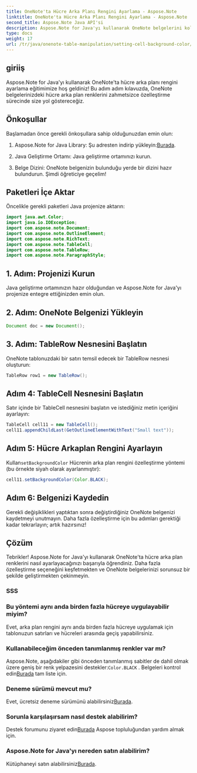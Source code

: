 ```yaml
---
title: OneNote'ta Hücre Arka Planı Rengini Ayarlama - Aspose.Note
linktitle: OneNote'ta Hücre Arka Planı Rengini Ayarlama - Aspose.Note
second_title: Aspose.Note Java API'si
description: Aspose.Note for Java'yı kullanarak OneNote belgelerini kolaylıkla dönüştürün. Hücre arka plan renklerini zahmetsizce özelleştirin. Ücretsiz denemeyi şimdi deneyin!
type: docs
weight: 17
url: /tr/java/onenote-table-manipulation/setting-cell-background-color/
---
```

## giriiş
Aspose.Note for Java'yı kullanarak OneNote'ta hücre arka planı rengini ayarlama eğitimimize hoş geldiniz! Bu adım adım kılavuzda, OneNote belgelerinizdeki hücre arka plan renklerini zahmetsizce özelleştirme sürecinde size yol göstereceğiz.
## Önkoşullar
Başlamadan önce gerekli önkoşullara sahip olduğunuzdan emin olun:
1.  Aspose.Note for Java Library: Şu adresten indirip yükleyin:[Burada](https://releases.aspose.com/note/java/).
   
2. Java Geliştirme Ortamı: Java geliştirme ortamınızı kurun.
3. Belge Dizini: OneNote belgenizin bulunduğu yerde bir dizini hazır bulundurun.
Şimdi öğreticiye geçelim!
## Paketleri İçe Aktar
Öncelikle gerekli paketleri Java projenize aktarın:
```java
import java.awt.Color;
import java.io.IOException;
import com.aspose.note.Document;
import com.aspose.note.OutlineElement;
import com.aspose.note.RichText;
import com.aspose.note.TableCell;
import com.aspose.note.TableRow;
import com.aspose.note.ParagraphStyle;
```
## 1. Adım: Projenizi Kurun
Java geliştirme ortamınızın hazır olduğundan ve Aspose.Note for Java'yı projenize entegre ettiğinizden emin olun.
## 2. Adım: OneNote Belgenizi Yükleyin
```java
Document doc = new Document();
```
## 3. Adım: TableRow Nesnesini Başlatın
OneNote tablonuzdaki bir satırı temsil edecek bir TableRow nesnesi oluşturun:
```java
TableRow row1 = new TableRow();
```
## Adım 4: TableCell Nesnesini Başlatın
Satır içinde bir TableCell nesnesini başlatın ve istediğiniz metin içeriğini ayarlayın:
```java
TableCell cell11 = new TableCell();
cell11.appendChildLast(GetOutlineElementWithText("Small text"));
```
## Adım 5: Hücre Arkaplan Rengini Ayarlayın
 Kullan`setBackgroundColor` Hücrenin arka plan rengini özelleştirme yöntemi (bu örnekte siyah olarak ayarlanmıştır):
```java
cell11.setBackgroundColor(Color.BLACK);
```
## Adım 6: Belgenizi Kaydedin
Gerekli değişiklikleri yaptıktan sonra değiştirdiğiniz OneNote belgenizi kaydetmeyi unutmayın.
Daha fazla özelleştirme için bu adımları gerektiği kadar tekrarlayın; artık hazırsınız!
## Çözüm
Tebrikler! Aspose.Note for Java'yı kullanarak OneNote'ta hücre arka plan renklerini nasıl ayarlayacağınızı başarıyla öğrendiniz. Daha fazla özelleştirme seçeneğini keşfetmekten ve OneNote belgelerinizi sorunsuz bir şekilde geliştirmekten çekinmeyin.
### SSS
### Bu yöntemi aynı anda birden fazla hücreye uygulayabilir miyim?
Evet, arka plan rengini aynı anda birden fazla hücreye uygulamak için tablonuzun satırları ve hücreleri arasında geçiş yapabilirsiniz.
### Kullanabileceğim önceden tanımlanmış renkler var mı?
 Aspose.Note, aşağıdakiler gibi önceden tanımlanmış sabitler de dahil olmak üzere geniş bir renk yelpazesini destekler:`Color.BLACK` . Belgeleri kontrol edin[Burada](https://reference.aspose.com/note/java/) tam liste için.
### Deneme sürümü mevcut mu?
 Evet, ücretsiz deneme sürümünü alabilirsiniz[Burada](https://releases.aspose.com/).
### Sorunla karşılaşırsam nasıl destek alabilirim?
 Destek forumunu ziyaret edin[Burada](https://forum.aspose.com/c/note/28) Aspose topluluğundan yardım almak için.
### Aspose.Note for Java'yı nereden satın alabilirim?
 Kütüphaneyi satın alabilirsiniz[Burada](https://purchase.aspose.com/buy).